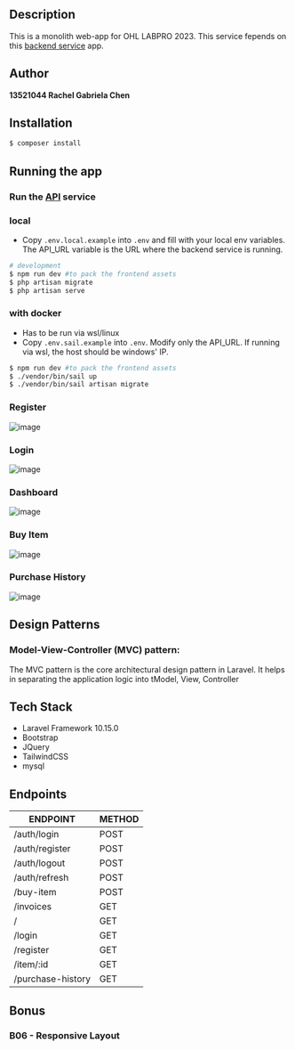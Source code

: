 ## Description

This is a monolith web-app for OHL LABPRO 2023. This service fepends on this [backend service](https://github.com/chaerla/be-single-service) app. 

## Author
**13521044 Rachel Gabriela Chen**

## Installation

```bash
$ composer install
```

## Running the app

### Run the [API](https://github.com/chaerla/be-single-service) service

### local
- Copy `.env.local.example` into `.env` and fill with your local env variables. The API_URL variable is the URL where the backend service is running.
```bash
# development
$ npm run dev #to pack the frontend assets
$ php artisan migrate
$ php artisan serve
```

### with docker
- Has to be run via wsl/linux
- Copy `.env.sail.example` into `.env`. Modify only the API_URL. If running via wsl, the host should be windows' IP. 
```bash
$ npm run dev #to pack the frontend assets
$ ./vendor/bin/sail up
$ ./vendor/bin/sail artisan migrate
```

### Register
![image](https://github.com/chaerla/ohl-monolith/assets/91037907/9b9acbf0-15df-4e4b-9e8f-e4dfea6bbaef)

### Login
![image](https://github.com/chaerla/ohl-monolith/assets/91037907/7d4b2a00-8992-4d9f-adcf-13b26ef8e241)

### Dashboard
![image](https://github.com/chaerla/ohl-monolith/assets/91037907/c076d20e-ee58-4725-a076-8653779feba9)

### Buy Item
![image](https://github.com/chaerla/ohl-monolith/assets/91037907/98de1473-0ee6-4669-a528-fe526fc84ce8)

### Purchase History
![image](https://github.com/chaerla/ohl-monolith/assets/91037907/903add54-13f9-421b-b991-9cb7c903c646)





## Design Patterns
### Model-View-Controller (MVC) pattern:
The MVC pattern is the core architectural design pattern in Laravel. It helps in separating the application logic into tModel, View, Controller

## Tech Stack
- Laravel Framework 10.15.0
- Bootstrap
- JQuery
- TailwindCSS
- mysql

## Endpoints
| ENDPOINT          | METHOD |
|-------------------|--------|
| /auth/login       | POST   |
| /auth/register    | POST   |
| /auth/logout      | POST   |
| /auth/refresh     | POST   |
| /buy-item         | POST   |
| /invoices         | GET    |
| /                 | GET    |
| /login            | GET    |
| /register         | GET    |
| /item/:id         | GET    |
| /purchase-history | GET    |

## Bonus
### B06 - Responsive Layout

